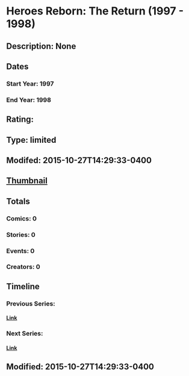 # Heroes Reborn: The Return (1997 - 1998)
## Description: None
## Dates
### Start Year: 1997
### End Year: 1998
## Rating: 
## Type: limited
## Modifed: 2015-10-27T14:29:33-0400
## [Thumbnail](http://i.annihil.us/u/prod/marvel/i/mg/f/40/4bb412eed77ce.jpg)
## Totals
### Comics: 0
### Stories: 0
### Events: 0
### Creators: 0
## Timeline
### Previous Series: 
#### [Link]()
### Next Series: 
#### [Link]()
## Modified: 2015-10-27T14:29:33-0400